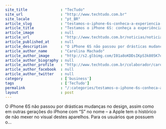 ```yaml
---
site_title               : "TecTudo"
site_url                 : "http://www.techtudo.com.br"
site_locale              : "pt_BR"
article_slug             : "testamos-o-iphone-6s-conheca-a-experiencia-de-uso-do-celular-da-apple"
article_title            : "Testamos o iPhone 6S: conheça a experiência de uso do celular da Apple"
article_image            : null
article_url              : "http://www.techtudo.com.br/noticias/noticia/2015/10/testamos-o-iphone-6s-conheca-experiencia-de-uso-do-celular-da-apple.html"
article_published_at     : null
article_description      : "O iPhone 6S não passou por drásticas mudanças no design, assim como em outras gerações do iPhone com “S” no nome – a Apple tem o histórico de não mexer no visual destes aparelhos. Para os usuários que possuem o..."
article_author_name      : "Carolina Machado"
article_author_image     : "http://s2.glbimg.com/I01a8oKDDsIKpS3k805K7qWivgU=/30x30/s2.glbimg.com/AaWb0EcV9l-NEduIaXO4EKX4gK8=/0x0:512x512/140x140/s.glbimg.com/po/tt2/f/original/2015/10/15/10349086_10152689461613460_6245970925604140762_n.jpg"
article_author_biography : null
article_author_profile   : "http://www.techtudo.com.br/colaborador/carolina-machado.html"
article_author_facebook  : null
article_author_twitter   : null
category                 : ['business']
tags                     : ['TecTudo']
permalink                : "/:categories/testamos-o-iphone-6s-conheca-a-experiencia-de-uso-do-celular-da-apple/"
layout                   : post
---
```


O iPhone 6S não passou por drásticas mudanças no design, assim como em outras gerações do iPhone com “S” no nome – a Apple tem o histórico de não mexer no visual destes aparelhos. Para os usuários que possuem o...
